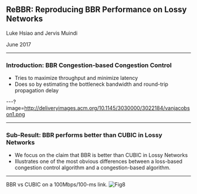 ## ReBBR: Reproducing BBR Performance on Lossy Networks

Luke Hsiao and Jervis Muindi

June 2017

---

### Introduction: BBR Congestion-based Congestion Control

* Tries to maximize throughput and minimize latency
* Does so by estimating the bottleneck bandwidth and round-trip propagation
  delay

---?image=http://deliveryimages.acm.org/10.1145/3030000/3022184/vanjacobson1.png


---

### Sub-Result: BBR performs better than CUBIC in Lossy Networks
* We focus on the claim that BBR is better than CUBIC in Lossy Networks
* Illustrates one of the most obvious differences between a loss-based
  congestion control algorithm and a congestion-based algorithm.

---
BBR vs CUBIC on a 100Mbps/100-ms link.
![Fig8](http://deliveryimages.acm.org/10.1145/3030000/3022184/vanjacobson8.png)

